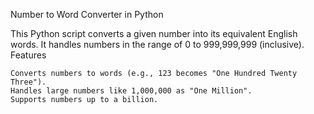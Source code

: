 Number to Word Converter in Python

This Python script converts a given number into its equivalent English words. It handles numbers in the range of 0 to 999,999,999 (inclusive).
Features

    Converts numbers to words (e.g., 123 becomes "One Hundred Twenty Three").
    Handles large numbers like 1,000,000 as "One Million".
    Supports numbers up to a billion.